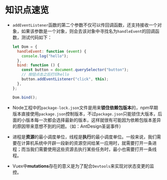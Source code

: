 # 知识点速览

* `addEventListener`函数的第二个参数不仅可以传回调函数，还支持接收一个对象，如果该参数是一个对象，则会去该对象中寻找名为`handleEvent`的回调函数，测试代码如下：

  ```js
  let Dom = {
    handleEvent: function (event) {
      console.log("hello");
    },
    bind: function () {
      const button = document.querySelector("button");
      // 按钮点击之后打印hello
      button.addEventListener("click", this);
    },
  };
  
  Dom.bind();
  ```

* Node工程中的`package-lock.json`文件是用来**锁住依赖包版本**的，npm早期版本直接使用`package.json`控制版本，不过`package.json`只能锁住大版本，后面的小版本每一次都会选择最新的版本，这样就很有可能因为依赖包版本差异的原因带来意想不到的问题。（如：AntDesign圣诞事件）

* 进程是**资源**的最小调度单位，线程是**执行**的最小调度单位。一般来说，我们需要在计算机系统中开辟一段新的资源空间给某一应用时，就需要打开一条进程；而当我们需要使用这些资源去执行某些任务时，最小也需要打开一条线程。

* Vuex中**mutations**存在的意义是为了配合`Devtools`来实现对状态变更的监控。

